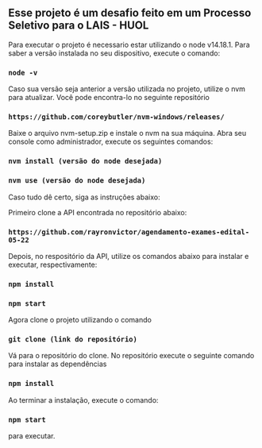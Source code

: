 ## Esse projeto é um desafio feito em um Processo Seletivo para o LAIS - HUOL

Para executar o projeto é necessario estar utilizando o node v14.18.1.
Para saber a versão instalada no seu dispositivo, execute o comando:

### `node -v`

Caso sua versão seja anterior a versão utilizada no projeto, utilize o nvm para atualizar. Você pode encontra-lo no seguinte repositório

### `https://github.com/coreybutler/nvm-windows/releases/`

Baixe o arquivo nvm-setup.zip e instale o nvm na sua máquina.
Abra seu console como administrador, execute os seguintes comandos:

### `nvm install (versão do node desejada)`

### `nvm use (versão do node desejada)`

Caso tudo dê certo, siga as instruções abaixo:

Primeiro clone a API encontrada no repositório abaixo:

### `https://github.com/rayronvictor/agendamento-exames-edital-05-22`

Depois, no respositório da API, utilize os comandos abaixo para instalar e executar, respectivamente:

### `npm install`

### `npm start`

Agora clone o projeto utilizando o comando

### `git clone (link do repositório)`

Vá para o repositório do clone. No repositório execute o seguinte comando para instalar as dependências

### `npm install`

Ao terminar a instalação, execute o comando:

### `npm start`

para executar.
